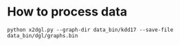 # How to process data
```
python x2dgl.py --graph-dir data_bin/kdd17 --save-file data_bin/dgl/graphs.bin
```

